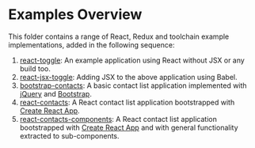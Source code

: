 # Examples Overview

This folder contains a range of React, Redux and toolchain example implementations, added in the following sequence:

1. [react-toggle](react-toggle): An example application using React without JSX or any build too.
2. [react-jsx-toggle](react-jsx-toggle): Adding JSX to the above application using Babel.
3. [bootstrap-contacts](bootstrap-contacts): A basic contact list application implemented with [jQuery](https://jquery.com/) and [Bootstrap](https://getbootstrap).
4. [react-contacts](react-contacts): A React contact list application bootstrapped with [Create React App](https://create-react-app.dev/).
5. [react-contacts-components](react-contact-components): A React contact list application bootstrapped with [Create React App](https://create-react-app.dev/) and with general functionality extracted to sub-components.
